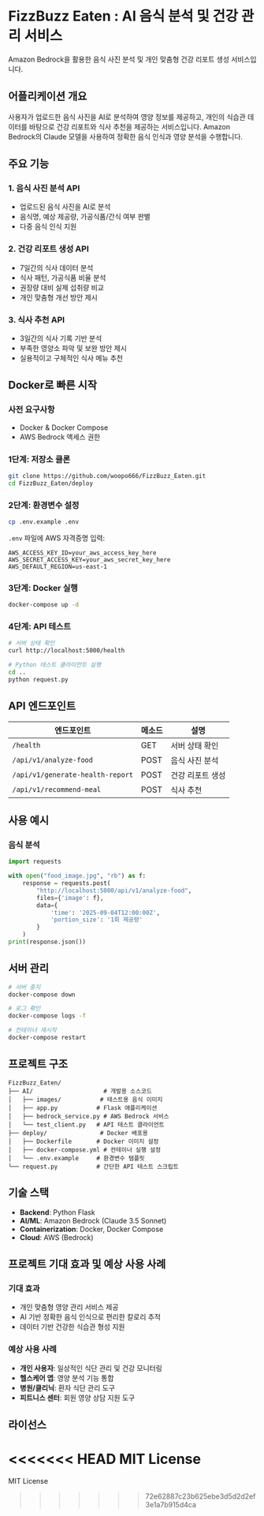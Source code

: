 # FizzBuzz Eaten : AI 음식 분석 및 건강 관리 서비스

Amazon Bedrock을 활용한 음식 사진 분석 및 개인 맞춤형 건강 리포트 생성 서비스입니다.

## 어플리케이션 개요

사용자가 업로드한 음식 사진을 AI로 분석하여 영양 정보를 제공하고, 개인의 식습관 데이터를 바탕으로 건강 리포트와 식사 추천을 제공하는 서비스입니다. Amazon Bedrock의 Claude 모델을 사용하여 정확한 음식 인식과 영양 분석을 수행합니다.

## 주요 기능

### 1. 음식 사진 분석 API
- 업로드된 음식 사진을 AI로 분석
- 음식명, 예상 제공량, 가공식품/간식 여부 판별
- 다중 음식 인식 지원

### 2. 건강 리포트 생성 API
- 7일간의 식사 데이터 분석
- 식사 패턴, 가공식품 비율 분석
- 권장량 대비 실제 섭취량 비교
- 개인 맞춤형 개선 방안 제시

### 3. 식사 추천 API
- 3일간의 식사 기록 기반 분석
- 부족한 영양소 파악 및 보완 방안 제시
- 실용적이고 구체적인 식사 메뉴 추천

## Docker로 빠른 시작

### 사전 요구사항
- Docker & Docker Compose
- AWS Bedrock 액세스 권한

### 1단계: 저장소 클론
```bash
git clone https://github.com/woopo666/FizzBuzz_Eaten.git
cd FizzBuzz_Eaten/deploy
```

### 2단계: 환경변수 설정
```bash
cp .env.example .env
```

`.env` 파일에 AWS 자격증명 입력:
```
AWS_ACCESS_KEY_ID=your_aws_access_key_here
AWS_SECRET_ACCESS_KEY=your_aws_secret_key_here
AWS_DEFAULT_REGION=us-east-1
```

### 3단계: Docker 실행
```bash
docker-compose up -d
```

### 4단계: API 테스트
```bash
# 서버 상태 확인
curl http://localhost:5000/health

# Python 테스트 클라이언트 실행
cd ..
python request.py
```

## API 엔드포인트

| 엔드포인트 | 메소드 | 설명 |
|-----------|--------|------|
| `/health` | GET | 서버 상태 확인 |
| `/api/v1/analyze-food` | POST | 음식 사진 분석 |
| `/api/v1/generate-health-report` | POST | 건강 리포트 생성 |
| `/api/v1/recommend-meal` | POST | 식사 추천 |

## 사용 예시

### 음식 분석
```python
import requests

with open("food_image.jpg", "rb") as f:
    response = requests.post(
        "http://localhost:5000/api/v1/analyze-food",
        files={'image': f},
        data={
            'time': '2025-09-04T12:00:00Z',
            'portion_size': '1회 제공량'
        }
    )
print(response.json())
```

## 서버 관리

```bash
# 서버 중지
docker-compose down

# 로그 확인
docker-compose logs -f

# 컨테이너 재시작
docker-compose restart
```

## 프로젝트 구조

```
FizzBuzz_Eaten/
├── AI/                    # 개발용 소스코드
│   ├── images/           # 테스트용 음식 이미지
│   ├── app.py           # Flask 애플리케이션
│   ├── bedrock_service.py # AWS Bedrock 서비스
│   └── test_client.py   # API 테스트 클라이언트
├── deploy/               # Docker 배포용
│   ├── Dockerfile       # Docker 이미지 설정
│   ├── docker-compose.yml # 컨테이너 실행 설정
│   └── .env.example     # 환경변수 템플릿
└── request.py           # 간단한 API 테스트 스크립트
```

## 기술 스택

- **Backend**: Python Flask
- **AI/ML**: Amazon Bedrock (Claude 3.5 Sonnet)
- **Containerization**: Docker, Docker Compose
- **Cloud**: AWS (Bedrock)

## 프로젝트 기대 효과 및 예상 사용 사례

### 기대 효과
- 개인 맞춤형 영양 관리 서비스 제공
- AI 기반 정확한 음식 인식으로 편리한 칼로리 추적
- 데이터 기반 건강한 식습관 형성 지원

### 예상 사용 사례
- **개인 사용자**: 일상적인 식단 관리 및 건강 모니터링
- **헬스케어 앱**: 영양 분석 기능 통합
- **병원/클리닉**: 환자 식단 관리 도구
- **피트니스 센터**: 회원 영양 상담 지원 도구

## 라이선스

<<<<<<< HEAD
MIT License
=======
MIT License
>>>>>>> 72e62887c23b625ebe3d5d2d2ef3e1a7b915d4ca
